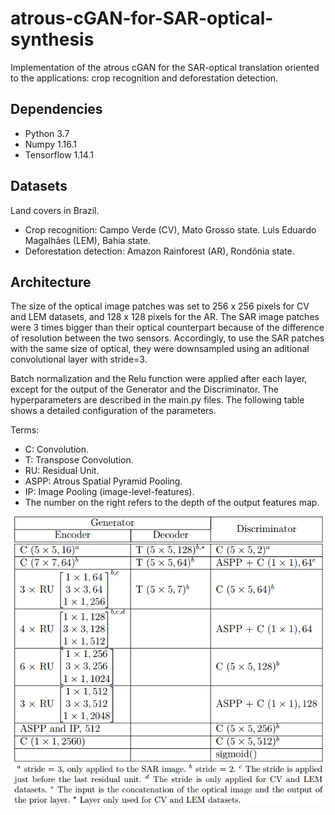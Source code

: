 

# atrous-cGAN-for-SAR-optical-synthesis

Implementation of the atrous cGAN for the SAR-optical translation oriented to the applications: crop recognition and deforestation detection.

## Dependencies

- Python 3.7
- Numpy 1.16.1
- Tensorflow 1.14.1

## Datasets
Land covers in Brazil.
- Crop recognition:
                  Campo Verde (CV), Mato Grosso state. 
                  Luis Eduardo Magalhães (LEM), Bahia state.
- Deforestation detection:
                  Amazon Rainforest (AR), Rondônia state.

## Architecture
The size of the optical image patches was set to 256 x 256 pixels for CV and LEM datasets, and 128 x 128 pixels for the AR. 
The SAR image patches were 3 times bigger than their optical counterpart because of the difference of resolution between the two sensors. Accordingly, to use the SAR patches with the same size of optical, they were downsampled using an aditional convolutional layer with stride=3.

Batch normalization and the Relu function were applied after each layer, except for the output of the Generator and the Discriminator. The hyperparameters are described in the main.py files. The following table shows a detailed configuration of the parameters.  

Terms:
- C: Convolution.
- T: Transpose Convolution.
- RU: Residual Unit.
- ASPP: Atrous Spatial Pyramid Pooling.
- IP: Image Pooling (image-level-features).
- The number on the right refers to the depth of the output features map.



![Architecture](https://github.com/jnoat92/atrous-cGAN-for-SAR-optical-synthesis/blob/master/Architecture.png)



